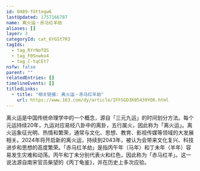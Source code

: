 ```yaml
---
id: 0489-fdttegw6
lastUpdated: 1757166787
name: 离火运・赤马红羊劫
aliases: []
layer: 3
categoryId: cat_6YGSt7R3
tagIds:
  - tag_RYrNofQS
  - tag_F0Snwko4
  - tag_C-tqCEt7
nsfw: false
parent: ""
relatedEntries: []
timelineEvents: []
titledLinks:
  - title: "相关链接: 离火运・赤马红羊劫"
    url: https://www.163.com/dy/article/IFFSGD3K05439YO6.html
---
```


离火运是中国传统命理学中的一个概念，源自「三元九运」的时间划分方法。每个元运持续20年，九运对应易经八卦中的离卦，五行属火，因此称为「离火运」。离火运象征光明、热情和繁荣，通常与文化、思想、教育、影视传媒等领域的大发展相关。2024年将开启新的离火运，持续到2043年，被认为会带来文化复兴、科技进步和思想的高度繁荣。「赤马红羊劫」是指丙午年（马年）和丁未年（羊年）容易发生灾难和动荡。丙午和丁未分别代表火和红色，因此称为「赤马红羊」。这一说法源自南宋官员柴望的《丙丁龟鉴》，并在历史上多次应验。